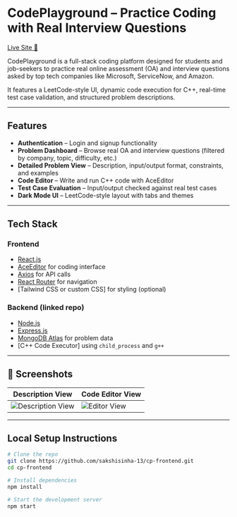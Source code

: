 # CodePlayground – Practice Coding with Real Interview Questions

[Live Site 🔗](https://cp-frontend-six.vercel.app/login)

CodePlayground is a full-stack coding platform designed for students and job-seekers to practice real online assessment (OA) and interview questions asked by top tech companies like Microsoft, ServiceNow, and Amazon.

It features a LeetCode-style UI, dynamic code execution for C++, real-time test case validation, and structured problem descriptions.

---

##  Features

-  **Authentication** – Login and signup functionality
-  **Problem Dashboard** – Browse real OA and interview questions (filtered by company, topic, difficulty, etc.)
-  **Detailed Problem View** – Description, input/output format, constraints, and examples
-  **Code Editor** – Write and run C++ code with AceEditor
-  **Test Case Evaluation** – Input/output checked against real test cases
-  **Dark Mode UI** – LeetCode-style layout with tabs and themes

---

## Tech Stack

### Frontend
- [React.js](https://reactjs.org/)
- [AceEditor](https://ace.c9.io/) for coding interface
- [Axios](https://axios-http.com/) for API calls
- [React Router](https://reactrouter.com/) for navigation
- [Tailwind CSS or custom CSS] for styling (optional)

### Backend (linked repo)
- [Node.js](https://nodejs.org/)
- [Express.js](https://expressjs.com/)
- [MongoDB Atlas](https://www.mongodb.com/cloud/atlas) for problem data
- [C++ Code Executor] using `child_process` and `g++`

---

## 📸 Screenshots

| Description View | Code Editor View |
|------------------|------------------|
| ![Description View](https://i.imgur.com/YOUR_DESC_IMG.png) | ![Editor View](https://i.imgur.com/YOUR_EDITOR_IMG.png) |

---

##  Local Setup Instructions

```bash
# Clone the repo
git clone https://github.com/sakshisinha-13/cp-frontend.git
cd cp-frontend

# Install dependencies
npm install

# Start the development server
npm start
